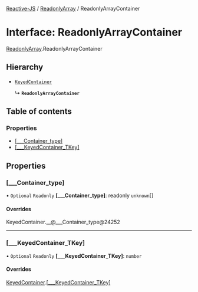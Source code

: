 [Reactive-JS](../README.md) / [ReadonlyArray](../modules/ReadonlyArray.md) / ReadonlyArrayContainer

# Interface: ReadonlyArrayContainer

[ReadonlyArray](../modules/ReadonlyArray.md).ReadonlyArrayContainer

## Hierarchy

- [`KeyedContainer`](types.KeyedContainer.md)

  ↳ **`ReadonlyArrayContainer`**

## Table of contents

### Properties

- [[\_\_\_Container\_type]](ReadonlyArray.ReadonlyArrayContainer.md#[___container_type])
- [[\_\_\_KeyedContainer\_TKey]](ReadonlyArray.ReadonlyArrayContainer.md#[___keyedcontainer_tkey])

## Properties

### [\_\_\_Container\_type]

• `Optional` `Readonly` **[\_\_\_Container\_type]**: readonly `unknown`[]

#### Overrides

KeyedContainer.\_\_@\_\_\_Container\_type@24252

___

### [\_\_\_KeyedContainer\_TKey]

• `Optional` `Readonly` **[\_\_\_KeyedContainer\_TKey]**: `number`

#### Overrides

[KeyedContainer](types.KeyedContainer.md).[[___KeyedContainer_TKey]](types.KeyedContainer.md#[___keyedcontainer_tkey])
